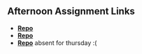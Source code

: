 ## Afternoon Assignment Links

* **[Repo](https://github.com/SammmMorgan/vue-playground)**
* **[Repo](https://github.com/SammmMorgan/winter24_gregslist_vue)**
* **[Repo](https://github.com/SammmMorgan/ArtMuseum)**
absent for thursday :(
